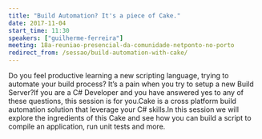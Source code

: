 ```yaml
---
title: "Build Automation? It's a piece of Cake."
date: 2017-11-04
start_time: 11:30
speakers: ["guilherme-ferreira"]
meeting: 18a-reuniao-presencial-da-comunidade-netponto-no-porto
redirect_from: /sessao/build-automation-with-cake/
---
```


Do you feel productive learning a new scripting language, trying to automate your build process? It’s a pain when you try to setup a new Build Server?If you are a C# Developer and you have answered yes to any of these questions, this session is for you.Cake is a cross platform build automation solution that leverage your C# skills.In this session we will explore the ingredients of this Cake and see how you can build a script to compile an application, run unit tests and more.
